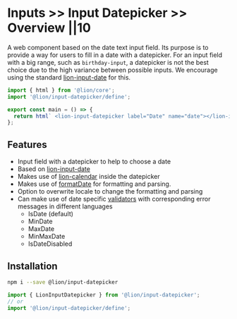 # Inputs >> Input Datepicker >> Overview ||10

A web component based on the date text input field. Its purpose is to provide a way for users to fill in a date with a datepicker.
For an input field with a big range, such as `birthday-input`, a datepicker is not the best choice due to the high variance between possible inputs.
We encourage using the standard [lion-input-date](../input-date/overview.md) for this.

```js script
import { html } from '@lion/core';
import '@lion/input-datepicker/define';
```

```js preview-story
export const main = () => {
  return html` <lion-input-datepicker label="Date" name="date"></lion-input-datepicker> `;
};
```

## Features

- Input field with a datepicker to help to choose a date
- Based on [lion-input-date](../input-date/overview.md)
- Makes use of [lion-calendar](../calendar/overview.md) inside the datepicker
- Makes use of [formatDate](../../../docs/systems/localize/dates.md) for formatting and parsing.
- Option to overwrite locale to change the formatting and parsing
- Can make use of date specific [validators](../../../docs/systems/form/validate.md) with corresponding error messages in different languages
  - IsDate (default)
  - MinDate
  - MaxDate
  - MinMaxDate
  - IsDateDisabled

## Installation

```bash
npm i --save @lion/input-datepicker
```

```js
import { LionInputDatepicker } from '@lion/input-datepicker';
// or
import '@lion/input-datepicker/define';
```
